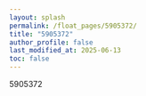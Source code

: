 ```yaml
---
layout: splash
permalink: /float_pages/5905372/
title: "5905372"
author_profile: false
last_modified_at: 2025-06-13
toc: false
---
```

 
5905372

